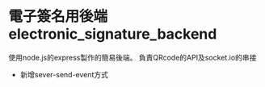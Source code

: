 # 電子簽名用後端 electronic_signature_backend
使用node.js的express製作的簡易後端。
負責QRcode的API及socket.io的串接

- 新增sever-send-event方式
